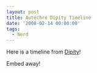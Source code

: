 ```yaml
---
layout: post
title: Autechre Dipity Timeline
date: '2008-02-14 00:00:00'
tags:
  - Nerd
---
```


Here is a timeline from <a href="http://www.dipity.com/">Dipity</a>!

<script>var dipity_options = {
  width:'800',
  height:'500'
};</script>
<script src="http://www.dipity.com/timeline/Autechre/embed"></script>

Embed away!

